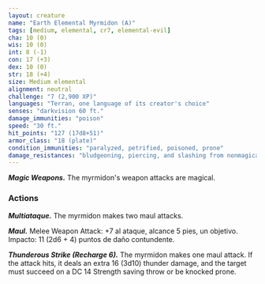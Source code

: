 ```yaml
---
layout: creature
name: "Earth Elemental Myrmidon (A)"
tags: [medium, elemental, cr7, elemental-evil]
cha: 10 (0)
wis: 10 (0)
int: 8 (-1)
con: 17 (+3)
dex: 10 (0)
str: 18 (+4)
size: Medium elemental
alignment: neutral
challenge: "7 (2,900 XP)"
languages: "Terran, one language of its creator's choice"
senses: "darkvision 60 ft."
damage_immunities: "poison"
speed: "30 ft."
hit_points: "127 (17d8+51)"
armor_class: "18 (plate)"
condition_immunities: "paralyzed, petrified, poisoned, prone"
damage_resistances: "bludgeoning, piercing, and slashing from nonmagical weapons"
---
```


***Magic Weapons.*** The myrmidon's weapon attacks are magical.

### Actions

***Multiataque.*** The myrmidon makes two maul attacks.

***Maul.*** Melee Weapon Attack: +7 al ataque, alcance 5 pies, un objetivo. Impacto: 11 (2d6 + 4) puntos de daño contundente.

***Thunderous Strike (Recharge 6).*** The myrmidon makes one maul attack. If the attack hits, it deals an extra 16 (3d10) thunder damage, and the target must succeed on a DC 14 Strength saving throw or be knocked prone.